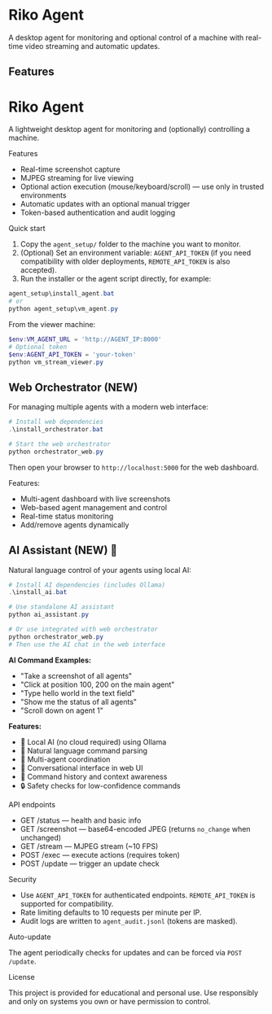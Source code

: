 # Riko Agent

A desktop agent for monitoring and optional control of a machine with real-time video streaming and automatic updates.

## Features
# Riko Agent

A lightweight desktop agent for monitoring and (optionally) controlling a machine.

Features

- Real-time screenshot capture
- MJPEG streaming for live viewing
- Optional action execution (mouse/keyboard/scroll) — use only in trusted environments
- Automatic updates with an optional manual trigger
- Token-based authentication and audit logging

Quick start

1. Copy the `agent_setup/` folder to the machine you want to monitor.
2. (Optional) Set an environment variable: `AGENT_API_TOKEN` (if you need compatibility with older deployments, `REMOTE_API_TOKEN` is also accepted).
3. Run the installer or the agent script directly, for example:

```powershell
agent_setup\install_agent.bat
# or
python agent_setup\vm_agent.py
```

From the viewer machine:

```powershell
$env:VM_AGENT_URL = 'http://AGENT_IP:8000'
# Optional token
$env:AGENT_API_TOKEN = 'your-token'
python vm_stream_viewer.py
```

## Web Orchestrator (NEW)

For managing multiple agents with a modern web interface:

```powershell
# Install web dependencies
.\install_orchestrator.bat

# Start the web orchestrator
python orchestrator_web.py
```

Then open your browser to `http://localhost:5000` for the web dashboard.

Features:
- Multi-agent dashboard with live screenshots
- Web-based agent management and control
- Real-time status monitoring
- Add/remove agents dynamically

## AI Assistant (NEW) 🤖

Natural language control of your agents using local AI:

```powershell
# Install AI dependencies (includes Ollama)
.\install_ai.bat

# Use standalone AI assistant
python ai_assistant.py

# Or use integrated with web orchestrator
python orchestrator_web.py
# Then use the AI chat in the web interface
```

**AI Command Examples:**
- "Take a screenshot of all agents"
- "Click at position 100, 200 on the main agent" 
- "Type hello world in the text field"
- "Show me the status of all agents"
- "Scroll down on agent 1"

**Features:**
- 🧠 Local AI (no cloud required) using Ollama
- 🎯 Natural language command parsing
- 🤖 Multi-agent coordination
- 💬 Conversational interface in web UI
- 📝 Command history and context awareness
- 🔒 Safety checks for low-confidence commands

API endpoints

- GET /status — health and basic info
- GET /screenshot — base64-encoded JPEG (returns `no_change` when unchanged)
- GET /stream — MJPEG stream (~10 FPS)
- POST /exec — execute actions (requires token)
- POST /update — trigger an update check

Security

- Use `AGENT_API_TOKEN` for authenticated endpoints. `REMOTE_API_TOKEN` is supported for compatibility.
- Rate limiting defaults to 10 requests per minute per IP.
- Audit logs are written to `agent_audit.jsonl` (tokens are masked).

Auto-update

The agent periodically checks for updates and can be forced via `POST /update`.

License

This project is provided for educational and personal use. Use responsibly and only on systems you own or have permission to control.